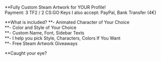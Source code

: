 **Fully Custom Steam Artwork for YOUR Profile!  
Payment: 3 TF2 / 2 CS:GO Keys
I also accept: PayPal, Bank Transfer (4€)

**What is included?
 **- Animated Character of Your Choice  
 **- Color and Style of Your Choice  
 **- Custom Name, Font, Sidebar Texts  
 **- I help you pick Style, Characters, Colors If You Want  
 **- Free Steam Artwork Giveaways

 **Caught your eye?
